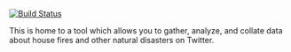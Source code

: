[![Build Status](https://travis-ci.org/twitter-fire-scraper-analytics/twitter-fire-scraper.svg?branch=master)](https://travis-ci.org/twitter-fire-scraper-analytics/twitter-fire-scraper)

This is home to a tool which allows you to gather, analyze, and collate data about house fires and other natural disasters on Twitter.
